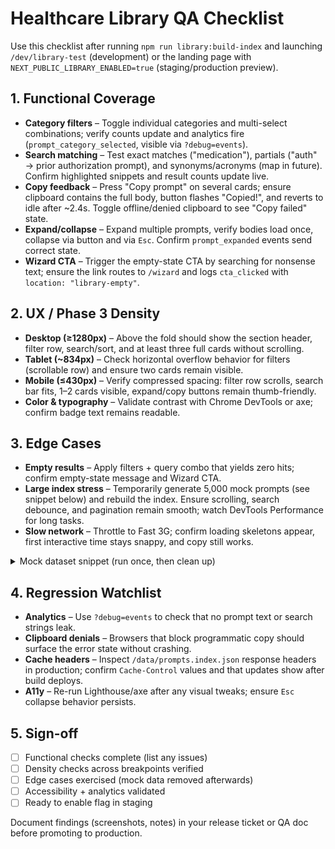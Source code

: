 # Healthcare Library QA Checklist

Use this checklist after running `npm run library:build-index` and launching `/dev/library-test` (development) or the landing page with `NEXT_PUBLIC_LIBRARY_ENABLED=true` (staging/production preview).

## 1. Functional Coverage

- **Category filters** – Toggle individual categories and multi-select combinations; verify counts update and analytics fire (`prompt_category_selected`, visible via `?debug=events`).
- **Search matching** – Test exact matches ("medication"), partials ("auth" → prior authorization prompt), and synonyms/acronyms (map in future). Confirm highlighted snippets and result counts update live.
- **Copy feedback** – Press "Copy prompt" on several cards; ensure clipboard contains the full body, button flashes "Copied!", and reverts to idle after ~2.4s. Toggle offline/denied clipboard to see "Copy failed" state.
- **Expand/collapse** – Expand multiple prompts, verify bodies load once, collapse via button and via `Esc`. Confirm `prompt_expanded` events send correct state.
- **Wizard CTA** – Trigger the empty-state CTA by searching for nonsense text; ensure the link routes to `/wizard` and logs `cta_clicked` with `location: "library-empty"`.

## 2. UX / Phase 3 Density

- **Desktop (≥1280px)** – Above the fold should show the section header, filter row, search/sort, and at least three full cards without scrolling.
- **Tablet (~834px)** – Check horizontal overflow behavior for filters (scrollable row) and ensure two cards remain visible.
- **Mobile (≤430px)** – Verify compressed spacing: filter row scrolls, search bar fits, 1–2 cards visible, expand/copy buttons remain thumb-friendly.
- **Color & typography** – Validate contrast with Chrome DevTools or axe; confirm badge text remains readable.

## 3. Edge Cases

- **Empty results** – Apply filters + query combo that yields zero hits; confirm empty-state message and Wizard CTA.
- **Large index stress** – Temporarily generate 5,000 mock prompts (see snippet below) and rebuild the index. Ensure scrolling, search debounce, and pagination remain smooth; watch DevTools Performance for long tasks.
- **Slow network** – Throttle to Fast 3G; confirm loading skeletons appear, first interactive time stays snappy, and copy still works.

<details>
<summary>Mock dataset snippet (run once, then clean up)</summary>

```bash
node - <<'JS'
import { promises as fs } from 'fs';
import path from 'path';

const ROOT = process.cwd();
const PROMPTS = path.join(ROOT, 'data', 'prompts');

async function main() {
  await fs.mkdir(PROMPTS, { recursive: true });
  const promises = [];
  for (let i = 0; i < 5000; i += 1) {
    const id = `mock-${i.toString().padStart(4, '0')}`;
    const body = {
      id,
      title: `Mock Prompt ${i}`,
      shortDescription: 'Stress test entry',
      categoryId: i % 2 === 0 ? 'talking-doctor' : 'insurance-billing',
      tags: ['mock'],
      keywords: ['stress'],
      createdAt: new Date().toISOString(),
      featuredWeight: i % 10,
      body: 'Mock body for perf testing.'
    };
    promises.push(fs.writeFile(path.join(PROMPTS, `${id}.json`), JSON.stringify(body, null, 2)));
  }
  await Promise.all(promises);
  console.log('Mock prompts written. Run `npm run library:build-index` next.');
}

main();
JS
```

After testing, delete the mock files:

```bash
rm data/prompts/mock-*.json
npm run library:build-index
```

</details>

## 4. Regression Watchlist

- **Analytics** – Use `?debug=events` to check that no prompt text or search strings leak.
- **Clipboard denials** – Browsers that block programmatic copy should surface the error state without crashing.
- **Cache headers** – Inspect `/data/prompts.index.json` response headers in production; confirm `Cache-Control` values and that updates show after build deploys.
- **A11y** – Re-run Lighthouse/axe after any visual tweaks; ensure `Esc` collapse behavior persists.

## 5. Sign-off

- [ ] Functional checks complete (list any issues)
- [ ] Density checks across breakpoints verified
- [ ] Edge cases exercised (mock data removed afterwards)
- [ ] Accessibility + analytics validated
- [ ] Ready to enable flag in staging

Document findings (screenshots, notes) in your release ticket or QA doc before promoting to production.
